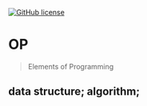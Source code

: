 [![GitHub license](https://img.shields.io/github/license/zwfang/op.svg?style=popout)](https://github.com/zwfang/op/blob/master/LICENSE)

<!-- ![](https://img.shields.io/badge/language-Go-blue.svg) -->
<!-- ![](https://img.shields.io/badge/language-C-dark.svg) -->
<!-- ![](https://img.shields.io/badge/language-Python3-blue.svg) -->


# OP
> Elements of Programming

## data structure; algorithm;

